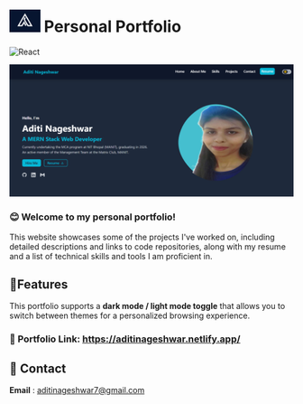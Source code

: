 <h1><img src="icon.jpg" height="40px"/>  Personal Portfolio </h1>

![React](https://img.shields.io/badge/Frontend-React-blue) 

<img src="WebsitePhoto.png" />

<h3>😊 Welcome to my personal portfolio! </h3> 
<p>This website showcases some of the projects I've worked on, including detailed descriptions and links to code repositories, along with my resume and a list of technical skills and tools I am proficient in.</p>

<h2>🚀Features</h2>
<p>This portfolio supports a <strong>dark mode / light mode toggle</strong> that allows you to switch between themes for a personalized browsing experience.</p>

<h3>🔗 Portfolio Link: <a href="https://aditinageshwar.netlify.app/ ">https://aditinageshwar.netlify.app/</a></h3>

<h2>📧 Contact</h2>

**Email** : aditinageshwar7@gmail.com